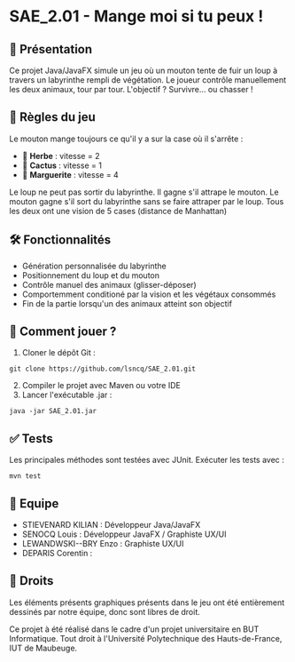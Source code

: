 # SAE_2.01 - Mange moi si tu peux !

## 👾 Présentation
Ce projet Java/JavaFX simule un jeu où un mouton tente de fuir un loup à travers un labyrinthe rempli de végétation.
Le joueur contrôle manuellement les deux animaux, tour par tour. L'objectif ? Survivre... ou chasser !

## 🚫 Règles du jeu
Le mouton mange toujours ce qu'il y a sur la case où il s'arrête : 
- 🌱 **Herbe** : vitesse = 2
- 🌵 **Cactus** : vitesse = 1
- 🌼 **Marguerite** : vitesse = 4

Le loup ne peut pas sortir du labyrinthe. Il gagne s'il attrape le mouton.
Le mouton gagne s'il sort du labyrinthe sans se faire attraper par le loup.
Tous les deux ont une vision de 5 cases (distance de Manhattan)

## 🛠️ Fonctionnalités
- Génération personnalisée du labyrinthe
- Positionnement du loup et du mouton
- Contrôle manuel des animaux (glisser-déposer)
- Comportemment conditioné par la vision et les végétaux consommés
- Fin de la partie lorsqu'un des animaux atteint son objectif

## 🚀 Comment jouer ?
1. Cloner le dépôt Git :
```
git clone https://github.com/lsncq/SAE_2.01.git
```
2. Compiler le projet avec Maven ou votre IDE
3. Lancer l'exécutable .jar :
```
java -jar SAE_2.01.jar
```

## ✅ Tests 
Les principales méthodes sont testées avec JUnit. Exécuter les tests avec :
```
mvn test
```

## 👥 Equipe
- STIEVENARD KILIAN : Développeur Java/JavaFX
- SENOCQ Louis : Développeur JavaFX / Graphiste UX/UI
- LEWANDWSKI--BRY Enzo : Graphiste UX/UI
- DEPARIS Corentin :

## 📃 Droits
Les éléments présents graphiques présents dans le jeu ont été entièrement dessinés par notre équipe, donc sont libres de droit.

Ce projet à été réalisé dans le cadre d'un projet universitaire en BUT Informatique. Tout droit à l'Université Polytechnique des Hauts-de-France, IUT de Maubeuge.
